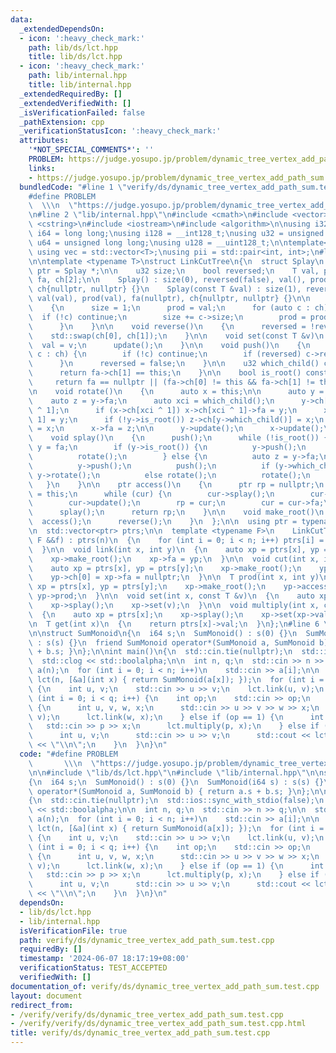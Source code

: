 ```yaml
---
data:
  _extendedDependsOn:
  - icon: ':heavy_check_mark:'
    path: lib/ds/lct.hpp
    title: lib/ds/lct.hpp
  - icon: ':heavy_check_mark:'
    path: lib/internal.hpp
    title: lib/internal.hpp
  _extendedRequiredBy: []
  _extendedVerifiedWith: []
  _isVerificationFailed: false
  _pathExtension: cpp
  _verificationStatusIcon: ':heavy_check_mark:'
  attributes:
    '*NOT_SPECIAL_COMMENTS*': ''
    PROBLEM: https://judge.yosupo.jp/problem/dynamic_tree_vertex_add_path_sum
    links:
    - https://judge.yosupo.jp/problem/dynamic_tree_vertex_add_path_sum
  bundledCode: "#line 1 \"verify/ds/dynamic_tree_vertex_add_path_sum.test.cpp\"\n\
    #define PROBLEM                                                              \
    \  \\\n  \"https://judge.yosupo.jp/problem/dynamic_tree_vertex_add_path_sum\"\n\
    \n#line 2 \"lib/internal.hpp\"\n#include <cmath>\n#include <vector>\n#include\
    \ <cstring>\n#include <iostream>\n#include <algorithm>\n\nusing i32 = int;\nusing\
    \ i64 = long long;\nusing i128 = __int128_t;\nusing u32 = unsigned int;\nusing\
    \ u64 = unsigned long long;\nusing u128 = __uint128_t;\n\ntemplate<typename T>\
    \ using vec = std::vector<T>;\nusing pii = std::pair<int, int>;\n#line 3 \"lib/ds/lct.hpp\"\
    \n\ntemplate <typename T>\nstruct LinkCutTree\n{\n  struct Splay\n  {\n    using\
    \ ptr = Splay *;\n\n    u32 size;\n    bool reversed;\n    T val, prod;\n    ptr\
    \ fa, ch[2];\n\n    Splay() : size(0), reversed(false), val(), prod(), fa(nullptr),\
    \ ch{nullptr, nullptr} {}\n    Splay(const T &val) : size(1), reversed(false),\
    \ val(val), prod(val), fa(nullptr), ch{nullptr, nullptr} {}\n\n    void update()\n\
    \    {\n      size = 1;\n      prod = val;\n      for (auto c : ch) {\n      \
    \  if (!c) continue;\n        size += c->size;\n        prod = prod * c->prod;\n\
    \      }\n    }\n\n    void reverse()\n    {\n      reversed = !reversed;\n  \
    \    std::swap(ch[0], ch[1]);\n    }\n\n    void set(const T &v)\n    {\n    \
    \  val = v;\n      update();\n    }\n\n    void push()\n    {\n      for (auto\
    \ c : ch) {\n        if (!c) continue;\n        if (reversed) c->reverse();\n\
    \      }\n      reversed = false;\n    }\n\n    u32 which_child() const\n    {\n\
    \      return fa->ch[1] == this;\n    }\n\n    bool is_root() const\n    {\n \
    \     return fa == nullptr || (fa->ch[0] != this && fa->ch[1] != this);\n    }\n\
    \n    void rotate()\n    {\n      auto x = this;\n\n      auto y = x->fa;\n  \
    \    auto z = y->fa;\n      auto xci = which_child();\n      y->ch[xci] = x->ch[xci\
    \ ^ 1];\n      if (x->ch[xci ^ 1]) x->ch[xci ^ 1]->fa = y;\n      x->ch[xci ^\
    \ 1] = y;\n      if (!y->is_root()) z->ch[y->which_child()] = x;\n      y->fa\
    \ = x;\n      x->fa = z;\n\n      y->update();\n      x->update();\n    }\n\n\
    \    void splay()\n    {\n      push();\n      while (!is_root()) {\n        auto\
    \ y = fa;\n        if (y->is_root()) {\n          y->push();\n          push();\n\
    \          rotate();\n        } else {\n          auto z = y->fa;\n          z->push();\n\
    \          y->push();\n          push();\n          if (y->which_child() == which_child())\
    \ y->rotate();\n          else rotate();\n          rotate();\n        }\n   \
    \   }\n    }\n\n    ptr access()\n    {\n      ptr rp = nullptr;\n      ptr cur\
    \ = this;\n      while (cur) {\n        cur->splay();\n        cur->ch[1] = rp;\n\
    \        cur->update();\n        rp = cur;\n        cur = cur->fa;\n      }\n\
    \      splay();\n      return rp;\n    }\n\n    void make_root()\n    {\n    \
    \  access();\n      reverse();\n    }\n  };\n\n  using ptr = typename Splay::ptr;\n\
    \n  std::vector<ptr> ptrs;\n\n  template <typename F>\n    LinkCutTree(int n,\
    \ F &&f) : ptrs(n)\n  {\n    for (int i = 0; i < n; i++) ptrs[i] = new Splay(f(i));\n\
    \  }\n\n  void link(int x, int y)\n  {\n    auto xp = ptrs[x], yp = ptrs[y];\n\
    \    xp->make_root();\n    xp->fa = yp;\n  }\n\n  void cut(int x, int y)\n  {\n\
    \    auto xp = ptrs[x], yp = ptrs[y];\n    xp->make_root();\n    yp->access();\n\
    \    yp->ch[0] = xp->fa = nullptr;\n  }\n\n  T prod(int x, int y)\n  {\n    auto\
    \ xp = ptrs[x], yp = ptrs[y];\n    xp->make_root();\n    yp->access();\n    return\
    \ yp->prod;\n  }\n\n  void set(int x, const T &v)\n  {\n    auto xp = ptrs[x];\n\
    \    xp->splay();\n    xp->set(v);\n  }\n\n  void multiply(int x, const T &v)\n\
    \  {\n    auto xp = ptrs[x];\n    xp->splay();\n    xp->set(xp->val * v);\n  }\n\
    \n  T get(int x)\n  {\n    return ptrs[x]->val;\n  }\n};\n#line 6 \"verify/ds/dynamic_tree_vertex_add_path_sum.test.cpp\"\
    \n\nstruct SumMonoid\n{\n  i64 s;\n  SumMonoid() : s(0) {}\n  SumMonoid(i64 s)\
    \ : s(s) {}\n  friend SumMonoid operator*(SumMonoid a, SumMonoid b) { return a.s\
    \ + b.s; }\n};\n\nint main()\n{\n  std::cin.tie(nullptr);\n  std::ios::sync_with_stdio(false);\n\
    \  std::clog << std::boolalpha;\n\n  int n, q;\n  std::cin >> n >> q;\n\n  std::vector<int>\
    \ a(n);\n  for (int i = 0; i < n; i++)\n    std::cin >> a[i];\n\n  LinkCutTree<SumMonoid>\
    \ lct(n, [&a](int x) { return SumMonoid(a[x]); });\n  for (int i = 1; i < n; i++)\
    \ {\n    int u, v;\n    std::cin >> u >> v;\n    lct.link(u, v);\n  }\n\n  for\
    \ (int i = 0; i < q; i++) {\n    int op;\n    std::cin >> op;\n    if (op == 0)\
    \ {\n      int u, v, w, x;\n      std::cin >> u >> v >> w >> x;\n      lct.cut(u,\
    \ v);\n      lct.link(w, x);\n    } else if (op == 1) {\n      int p, x;\n   \
    \   std::cin >> p >> x;\n      lct.multiply(p, x);\n    } else if (op == 2) {\n\
    \      int u, v;\n      std::cin >> u >> v;\n      std::cout << lct.prod(u, v).s\
    \ << \"\\n\";\n    }\n  }\n}\n"
  code: "#define PROBLEM                                                         \
    \       \\\n  \"https://judge.yosupo.jp/problem/dynamic_tree_vertex_add_path_sum\"\
    \n\n#include \"lib/ds/lct.hpp\"\n#include \"lib/internal.hpp\"\n\nstruct SumMonoid\n\
    {\n  i64 s;\n  SumMonoid() : s(0) {}\n  SumMonoid(i64 s) : s(s) {}\n  friend SumMonoid\
    \ operator*(SumMonoid a, SumMonoid b) { return a.s + b.s; }\n};\n\nint main()\n\
    {\n  std::cin.tie(nullptr);\n  std::ios::sync_with_stdio(false);\n  std::clog\
    \ << std::boolalpha;\n\n  int n, q;\n  std::cin >> n >> q;\n\n  std::vector<int>\
    \ a(n);\n  for (int i = 0; i < n; i++)\n    std::cin >> a[i];\n\n  LinkCutTree<SumMonoid>\
    \ lct(n, [&a](int x) { return SumMonoid(a[x]); });\n  for (int i = 1; i < n; i++)\
    \ {\n    int u, v;\n    std::cin >> u >> v;\n    lct.link(u, v);\n  }\n\n  for\
    \ (int i = 0; i < q; i++) {\n    int op;\n    std::cin >> op;\n    if (op == 0)\
    \ {\n      int u, v, w, x;\n      std::cin >> u >> v >> w >> x;\n      lct.cut(u,\
    \ v);\n      lct.link(w, x);\n    } else if (op == 1) {\n      int p, x;\n   \
    \   std::cin >> p >> x;\n      lct.multiply(p, x);\n    } else if (op == 2) {\n\
    \      int u, v;\n      std::cin >> u >> v;\n      std::cout << lct.prod(u, v).s\
    \ << \"\\n\";\n    }\n  }\n}\n"
  dependsOn:
  - lib/ds/lct.hpp
  - lib/internal.hpp
  isVerificationFile: true
  path: verify/ds/dynamic_tree_vertex_add_path_sum.test.cpp
  requiredBy: []
  timestamp: '2024-06-07 18:17:19+08:00'
  verificationStatus: TEST_ACCEPTED
  verifiedWith: []
documentation_of: verify/ds/dynamic_tree_vertex_add_path_sum.test.cpp
layout: document
redirect_from:
- /verify/verify/ds/dynamic_tree_vertex_add_path_sum.test.cpp
- /verify/verify/ds/dynamic_tree_vertex_add_path_sum.test.cpp.html
title: verify/ds/dynamic_tree_vertex_add_path_sum.test.cpp
---
```

